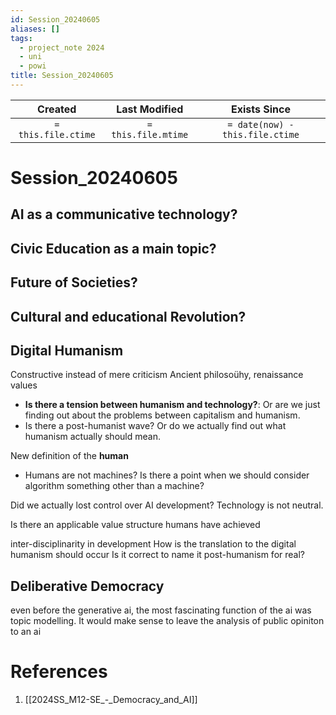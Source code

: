 ```yaml
---
id: Session_20240605
aliases: []
tags:
  - project_note 2024
  - uni
  - powi
title: Session_20240605
---
```

|       Created       |    Last Modified    |          Exists Since           |
| :-----------------: | :-----------------: | :-----------------------------: |
| `= this.file.ctime` | `= this.file.mtime` | `= date(now) - this.file.ctime` |

# Session_20240605

## AI as a communicative technology?
## Civic Education as a main topic?
## Future of Societies?
## Cultural and educational Revolution?

## **Digital Humanism** 

Constructive instead of mere criticism
Ancient philosoühy, renaissance values 
- **Is there a tension between humanism and technology?**: Or are we just finding out about the problems between capitalism and humanism. 
- Is there a post-humanist wave? Or do we actually find out what humanism actually should mean.

New definition of the **human**
- Humans are not machines?
Is there a point when we should consider algorithm something other than a machine?

Did we actually lost control over AI development?
Technology is not neutral.

Is there an applicable value structure humans have achieved

inter-disciplinarity in development
How is the translation to the digital humanism should occur
Is it correct to name it post-humanism for real?

## **Deliberative Democracy**

even before the generative ai, the most fascinating function of the ai was topic modelling.  It would make sense to leave the analysis of public opiniton to an ai

# References
1. [[2024SS_M12-SE_-_Democracy_and_AI]]
